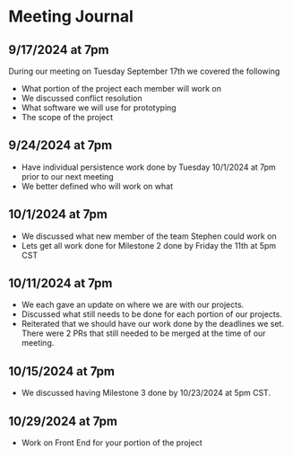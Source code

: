 # Meeting Journal

## 9/17/2024 at 7pm
During our meeting on Tuesday September 17th we covered the following
* What portion of the project each member will work on
* We discussed conflict resolution
* What software we will use for prototyping
* The scope of the project

## 9/24/2024 at 7pm
* Have individual persistence work done by Tuesday 10/1/2024 at 7pm prior to our next meeting
* We better defined who will work on what

## 10/1/2024 at 7pm
* We discussed what new member of the team Stephen could work on
* Lets get all work done for Milestone 2 done by Friday the 11th at 5pm CST

## 10/11/2024 at 7pm
* We each gave an update on where we are with our projects.
* Discussed what still needs to be done for each portion of our projects.
* Reiterated that we should have our work done by the deadlines we set. There were 2 PRs that still needed to be merged at the time of our meeting.

## 10/15/2024 at 7pm
* We discussed having Milestone 3 done by 10/23/2024 at 5pm CST.

## 10/29/2024 at 7pm
* Work on Front End for your portion of the project
